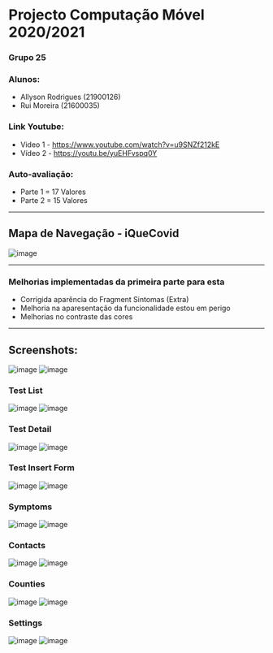 # Projecto Computação Móvel 2020/2021
### Grupo 25
### Alunos:
* Allyson Rodrigues (21900126)
* Rui Moreira (21600035)
### Link Youtube:
* Video 1 - https://www.youtube.com/watch?v=u9SNZf212kE 
* Vídeo 2 - https://youtu.be/yuEHFvspq0Y
### Auto-avaliação:
* Parte 1 = 17 Valores
* Parte 2 = 15 Valores
 
--------

## Mapa de Navegação - iQueCovid
![image](https://user-images.githubusercontent.com/59263912/126847941-46293be3-eeea-494e-8a73-b38aa19f75ef.png)


--------

### Melhorias implementadas da primeira parte para esta
* Corrigida aparência do Fragment Sintomas (Extra) 
* Melhoria na aparesentação da funcionalidade estou em perigo
* Melhorias no contraste das cores

--------


## Screenshots:


![image](https://user-images.githubusercontent.com/59263912/126846635-4a28ad54-5773-4645-9346-feb8faff0db3.png)
![image](https://user-images.githubusercontent.com/59263912/126846732-2649048f-e876-40be-9bff-16fe80cac718.png)



### Test List
![image](https://user-images.githubusercontent.com/59263912/126846695-a4e5de8b-f87e-471b-85bb-8ff3b2a2201d.png)
![image](https://user-images.githubusercontent.com/59263912/126846790-cb350aa5-310d-4cbf-b978-a1be9b161b62.png)



### Test Detail 
![image](https://user-images.githubusercontent.com/59263912/126846663-555359c5-7e13-416b-a258-0282ed3cd6fa.png)
![image](https://user-images.githubusercontent.com/59263912/126846769-1e282e34-33c7-48b7-862b-2494327760df.png)




### Test Insert Form
![image](https://user-images.githubusercontent.com/59263912/126846687-a1ec3315-4f91-4040-b336-8cd39c56173c.png)
![image](https://user-images.githubusercontent.com/59263912/126846778-71431c98-0758-4f14-bc03-c89fd99ce70c.png)



### Symptoms

![image](https://user-images.githubusercontent.com/59263912/126846653-cdb6e5ef-d005-41a9-bd3a-72db2934f2fd.png)
![image](https://user-images.githubusercontent.com/59263912/126846745-0c707795-bbe3-43eb-a498-34a827c7313b.png)


### Contacts
![image](https://user-images.githubusercontent.com/59263912/126846609-4a132f2f-a570-4766-a9f3-b2affa8ecef9.png)
![image](https://user-images.githubusercontent.com/59263912/126846708-100b6c84-df5a-4ee1-aede-f81bce65a374.png)



### Counties

![image](https://user-images.githubusercontent.com/59263912/126846633-16988030-97e7-4dc0-bff7-b8e82334ade4.png)
![image](https://user-images.githubusercontent.com/59263912/126846721-ebaee7dd-4aa5-449d-9c01-ec0d973e485a.png)


### Settings
![image](https://user-images.githubusercontent.com/59263912/126846643-ec9a9608-21ab-43ad-b6e8-9df0ac289995.png)
![image](https://user-images.githubusercontent.com/59263912/126846739-48caddd1-9cce-47db-b014-30809a247086.png)


